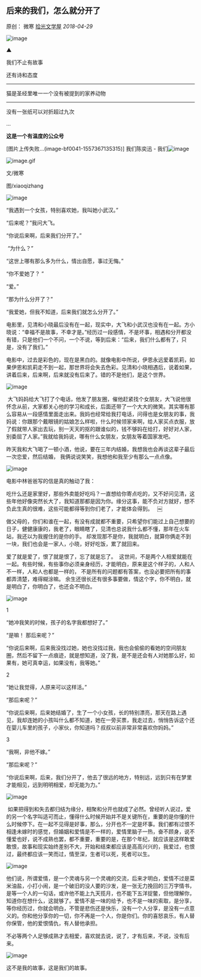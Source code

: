 ## 后来的我们，怎么就分开了

原创： 微寒 [拾光文学屋](javascript:void(0);) *2018-04-29*

![image](http://upload-images.jianshu.io/upload_images/6943526-40ba9ce32b2e89a2?imageMogr2/auto-orient/strip)

▲

我们不止有故事

还有诗和态度

---

猫是圣经里唯一一个没有被提到的家养动物

---

没有一张纸可以对折超过九次

...

**这是一个有温度的公众号**

[图片上传失败...(image-bf0041-1557367135315)] 我们陈奕迅 - 我们![image](http://upload-images.jianshu.io/upload_images/6943526-a5f71fea2190c482.png?imageMogr2/auto-orient/strip%7CimageView2/2/w/1240) 

![image.gif](https://upload-images.jianshu.io/upload_images/6943526-99cd093f8d8aeaf5.gif?imageMogr2/auto-orient/strip%7CimageView2/2/w/1240)

文/微寒

图/xiaoqizhang

![image](http://upload-images.jianshu.io/upload_images/6943526-06000fb1ad1e57d0?imageMogr2/auto-orient/strip%7CimageView2/2/w/1240)

“我遇到一个女孩，特别喜欢她，我叫她小武汉。”

“后来呢？”我问大飞。 

“你说后来啊，后来我们分开了。”

 “为什么？”

“这世上哪有那么多为什么，情出自愿，事过无悔。”

“你不爱她了？ ”

“爱。”

“那为什么分开了？”

“我爱她，但我不知道，后来我们就怎么分开了。”

电影里，见清和小晓最后没有在一起，现实中，大飞和小武汉也没有在一起。方小晓说：“幸福不是故事，不幸才是。”经历过一段感情，不是坏事，相遇和分开都没有错，只是他们一个不问，一个不说，等到后来：“后来，我们什么都有了，只是，没有了我们。”

电影中，过去是彩色的，现在是黑白的。就像电影中所说，伊恩永远爱着凯莉，如果伊恩和凯莉走不到一起，那世界将会失去色彩。见清和小晓相遇后，说着如果，讲着后来，后来啊，后来就没有后来了。错的不是他们，是这个世界。

![image](http://upload-images.jianshu.io/upload_images/6943526-48456c1cf67630a4?imageMogr2/auto-orient/strip%7CimageView2/2/w/1240) 

 大飞妈妈给大飞打了个电话，他发了朋友圈，催他赶紧找个女朋友，大飞说他很怀念从前，大家都关心他的学习和成长，后面还带了一个大大的微笑。其实哪有那么容易从一段感情里面走出来。我妈也经常给我打电话，问得也是女朋友的事，我妈说：你跟那个戴眼镜的姑娘怎么样啦，什么时候领家来啊，给人家买点衣服，放了假就带人家出去玩，别一天天的抠的跟谁似的，钱不够妈在给打，好好对人家，别委屈了人家。”我就给我妈说，哪有什么女朋友，女朋友等着国家发吧。 

昨天我和大飞喝了一顿小酒，他说，要在三年内结婚，我想我也会再谈这辈子最后一次恋爱，然后结婚， 我俩说说笑笑，我想他和我至少有那么一点点像。 

![image](http://upload-images.jianshu.io/upload_images/6943526-14052df200969fad?imageMogr2/auto-orient/strip%7CimageView2/2/w/1240) 

电影中林爸爸写的信是真的触动了我：

吃什么还是家里好，那些外卖能好吃吗？一直想给你寄点吃的，又不好问见清，这些年他好像突然长大了，我知道那都是因为你。缘分这事，能不负对方就好，想不负此生真的很难，这些可能都得等到你们老了，才能体会得到。   ￼   　　

做父母的，你们和谁在一起，有没有成就都不重要，只希望你们能过上自己想要的日子，健健康康的，我老了，眼睛瞎了，见清也总说我什么都不懂，那年在火车站，我还以为我握住的是你的手。 却发现那不是你，我就明白，就算你俩走不到一块，我们也会是一家人，小晓，好好吃饭，累了就回来。

爱了就是爱了，恨了就是恨了，忘了就是忘了。  这世间，不是两个人相爱就能在一起。有些时候，有些事你必须亲身经历，才能明白，原来是这个样子的，人和人不一样，人和人也都是一样的， 不是所有的问题都有答案，也没必要把所有的事都弄清楚，难得糊涂嘛。 余生还很长还有很多事要做，情这个字，你不明白，就是明白了，你明白了，也还会不明白。

![image](http://upload-images.jianshu.io/upload_images/6943526-36643d3924d16630?imageMogr2/auto-orient/strip%7CimageView2/2/w/1240) 

1

“她冲我笑的时候，孩子的名字我都想好了。”

“是嘛！ 那后来呢？” 

“你说后来啊，后来我没找过她，她也没找过我，我也会偷偷的看她的空间朋友圈，然后不留下一点痕迹，就是想知道，没了我，是不是还会有人对她那么好，如果有，她可真幸运，如果没有，我等她。”

2

“她让我觉得，人原来可以这样活。”

“那后来呢？”

“你说后来啊，后来她结婚了，生了一个小女孩，长的特别漂亮，那天在路上遇见，我却连她的小孩叫什么都不知道，她在一旁买票，我走过去，悄悄告诉这个还在婴儿车里的孩子，小家伙，你知道吗？叔叔以前非常非常喜欢你妈妈。”

3

“我啊，非他不嫁。”

“那后来呢？”

“你说后来啊，后来，我们分开了，他去了很远的地方，特别远，远到只有在梦里才能相见，远到明明相爱，却无能为力。”  

![image](http://upload-images.jianshu.io/upload_images/6943526-9cffda4857d1efbd?imageMogr2/auto-orient/strip%7CimageView2/2/w/1240)

 如果把得到和失去都归结为缘分，相聚和分开也就成了必然。曾经听人说过，爱的另一个名字叫适可而止，懂得什么时候开始并不是关键所在，重要的是你懂的什么时候停下。在一起不见得是好事，那么，分开也不一定是坏事。我们都有过恨不相逢未嫁时的感觉，但婚姻和爱情是不一样的，爱情里脑子一热，奋不顾身，说不懂爱也好，说不成熟也罢，都不重要，重要的是，在那个年纪，就应该是这样敢爱敢恨，故事和现实始终差别不大，开始和结束都应该是高高兴兴的，我爱过，也恨过，最终都应该一笑而过，情至深，生者可以死，死者可以生。

![image](http://upload-images.jianshu.io/upload_images/6943526-bb1e0939d1bba396?imageMogr2/auto-orient/strip%7CimageView2/2/w/1240) 

他们说，所谓爱情，是一个灵魂与另一个灵魂的交流，后来才明白，爱情不过是菜米油盐，小打小闹，是一个破旧的没人要的沙发，是一张无力挽回的三万字情书，是等一个人的一句话，或许他不能上九天揽月，也不能下五洋捉鳖，但他理解你，知道你在想什么，这就够了。爱情不是一味的给予，也不是一味的索取，是分享，等你经历过，你就会明白，不管是悲伤还是快乐，没有一个人分享，是没有一点意义的。你和他分享你的一切，你不再是一个人，你是你们。你的喜怒哀乐，有人替你保管，他的爱恨情仇，有人替他承担。

不必等两个人足够成熟才去相爱，喜欢就去说，说了，才有后来，不说，没有后来。

![image](http://upload-images.jianshu.io/upload_images/6943526-6d1db56e36640130?imageMogr2/auto-orient/strip%7CimageView2/2/w/1240)

这不是我的故事，这是我们的故事。
